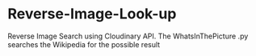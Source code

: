 # Reverse-Image-Look-up
Reverse Image Search using Cloudinary API. The WhatsInThePicture  .py searches the Wikipedia for the possible result 
